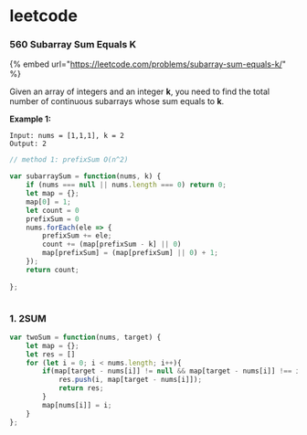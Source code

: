 # leetcode

### 560 Subarray Sum Equals K

{% embed url="https://leetcode.com/problems/subarray-sum-equals-k/" %}



Given an array of integers and an integer **k**, you need to find the total number of continuous subarrays whose sum equals to **k**.

**Example 1:**  


```text
Input: nums = [1,1,1], k = 2
Output: 2
```

```javascript
// method 1: prefixSum O(n^2)

```

```javascript
var subarraySum = function(nums, k) {
    if (nums === null || nums.length === 0) return 0;
    let map = {};
    map[0] = 1;
    let count = 0
    prefixSum = 0
    nums.forEach(ele => {
        prefixSum += ele;
        count += (map[prefixSum - k] || 0) 
        map[prefixSum] = (map[prefixSum] || 0) + 1;
    });
    return count;
    
};
```

```

```

### 1. 2SUM

```javascript
var twoSum = function(nums, target) {
    let map = {};
    let res = []
    for (let i = 0; i < nums.length; i++){
        if(map[target - nums[i]] != null && map[target - nums[i]] !== i ){
            res.push(i, map[target - nums[i]]);
            return res;
        }
        map[nums[i]] = i;
    }
};
```

